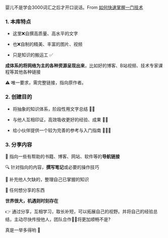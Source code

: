  
 婴儿不是学会3000词汇之后才开口说话。From [如何快速掌握一门技术](https://zhuanlan.zhihu.com/p/19854703)

### 1. 本库特点

- 这里:x:自撰高质量、高水平的文字

- 也:x:自制的精美、丰富的图片、视频

- 只是知识的搬运工 :white_check_mark: 

**成体系的将网络为主的各种资源呈现出来**，比如好的博客、B站视频、技术专家课程等其他各种链接

:warning: 唯一要求，需完整链接，指向原作者。

### 2. 创建目的

- 将抽象的知识体系，阶段性用文字总结  :bowing_woman: 

- 与他人互相印证，高效吸收更好的经验、成果 :family_man_boy: 

- 给小伙伴提供一个较为完善的参考与入门指南 :family_man_man_boy: 


### 3. 分享内容

:link: 指向一些有帮助的书籍、博客、网站、软件等的**导航链接**

:mag: 针对指向的内容，**撰写笔记**或必要的操作技巧

:hammer: 补充他人欠缺的，整理自己已掌握的知识

:gift_heart: 任何想分享的东西

**世界很大，机遇则时刻存在**

:point_right: 通过分享，互相学习，取长补短，可以拓展自己的视野。并将自己的经验总结，主动尽快传授他人，团队合作:dancing_men:将更加顺畅不是?

真是一举多得哟 :100:

